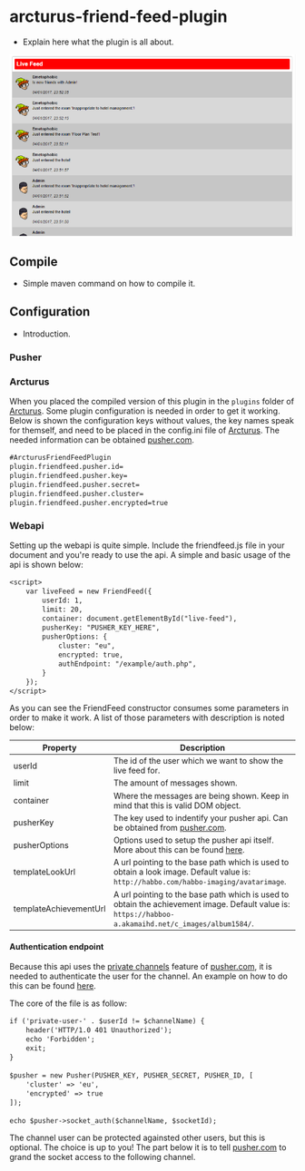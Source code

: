 # arcturus-friend-feed-plugin

- Explain here what the plugin is all about.

![alt text](pictures/example-live-feed.png "Example live feed")

## Compile

- Simple maven command on how to compile it.

## Configuration

- Introduction.

### Pusher



### Arcturus

When you placed the compiled version of this plugin in the `plugins` folder of [Arcturus](https://bitbucket.org/Wesley12312/arcturus). Some plugin configuration is needed in order to get it working. Below is shown the configuration keys without values, the key names speak for themself, and need to be placed in the config.ini file of [Arcturus](https://bitbucket.org/Wesley12312/arcturus). The needed information can be obtained [pusher.com](https://pusher.com).

```
#ArcturusFriendFeedPlugin
plugin.friendfeed.pusher.id=
plugin.friendfeed.pusher.key=
plugin.friendfeed.pusher.secret=
plugin.friendfeed.pusher.cluster=
plugin.friendfeed.pusher.encrypted=true
```

### Webapi

Setting up the webapi is quite simple. Include the friendfeed.js file in your document and you're ready to use the api.
A simple and basic usage of the api is shown below:

```
<script>
    var liveFeed = new FriendFeed({
        userId: 1,
        limit: 20,
        container: document.getElementById("live-feed"),
        pusherKey: "PUSHER_KEY_HERE",
        pusherOptions: {
            cluster: "eu",
            encrypted: true,
            authEndpoint: "/example/auth.php",
        }
    });
</script>
```

As you can see the FriendFeed constructor consumes some parameters in order to make it work. A list of those parameters with description is noted below:

Property | Description
--- | ---
userId | The id of the user which we want to show the live feed for.
limit | The amount of messages shown.
container | Where the messages are being shown. Keep in mind that this is valid DOM object.
pusherKey | The key used to indentify your pusher api. Can be obtained from [pusher.com](https://pusher.com).
pusherOptions | Options used to setup the pusher api itself. More about this can be found [here](https://github.com/pusher/pusher-js).
templateLookUrl | A url pointing to the base path which is used to obtain a look image. Default value is: `http://habbo.com/habbo-imaging/avatarimage`.
templateAchievementUrl | A url pointing to the base path which is used to obtain the achievement image. Default value is: `https://habboo-a.akamaihd.net/c_images/album1584/`.

#### Authentication endpoint

Because this api uses the [private channels](https://pusher.com/docs/client_api_guide/client_private_channels) feature of [pusher.com](https://pusher.com), it is needed to authenticate the user for the channel. An example on how to do this can be found [here](webapi/example/auth.php).

The core of the file is as follow:

```
if ('private-user-' . $userId != $channelName) {
    header('HTTP/1.0 401 Unauthorized');
    echo 'Forbidden';
    exit;
}

$pusher = new Pusher(PUSHER_KEY, PUSHER_SECRET, PUSHER_ID, [
    'cluster' => 'eu',
    'encrypted' => true
]);

echo $pusher->socket_auth($channelName, $socketId);
```

The channel user can be protected againsted other users, but this is optional. The choice is up to you! The part below it is to tell [pusher.com](https://pusher.com) to grand the socket access to the following channel.